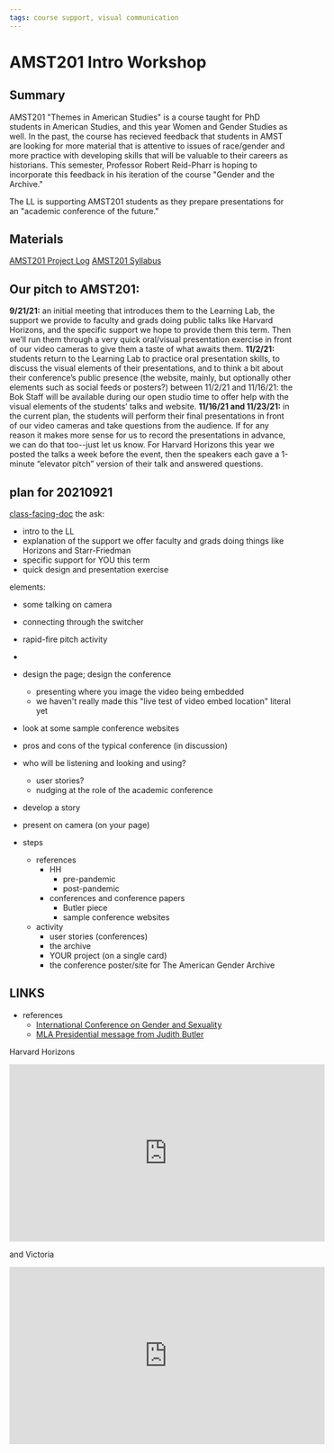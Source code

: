 ```yaml
---
tags: course support, visual communication
---
```


# AMST201 Intro Workshop

## Summary
AMST201 "Themes in American Studies" is a course taught for PhD students in American Studies, and this year Women and Gender Studies as well. In the past, the course has recieved feedback that students in AMST are looking for more material that is attentive to issues of race/gender and more practice with developing skills that will be valuable to their careers as historians. This semester, Professor Robert Reid-Pharr is hoping to incorporate this feedback in his iteration of the course "Gender and the Archive."

The LL is supporting AMST201 students as they prepare presentations for an "academic conference of the future."

## Materials
[AMST201 Project Log](https://docs.google.com/document/d/1hSc8nPVfm2SoyMefnmFmTDAAvu1NUgRAZq5J0ateqcI/edit#)
[AMST201 Syllabus](https://docs.google.com/document/d/1Tkl4AADvrkxbiLcm9TD1cx8bBul1-hzt/edit?usp=sharing&ouid=114907127237527380532&rtpof=true&sd=true)

## Our pitch to AMST201:
**9/21/21:** an initial meeting that introduces them to the Learning Lab, the support we provide to faculty and grads doing public talks like Harvard Horizons, and the specific support we hope to provide them this term. Then we’ll run them through a very quick oral/visual presentation exercise in front of our video cameras to give them a taste of what awaits them.
**11/2/21:** students return to the Learning Lab to practice oral presentation skills, to discuss the visual elements of their presentations, and to think a bit about their conference’s public presence (the website, mainly, but optionally other elements such as social feeds or posters?)
between 11/2/21 and 11/16/21: the Bok Staff will be available during our open studio time to offer help with the visual elements of the students’ talks and website.
**11/16/21 and 11/23/21:** in the current plan, the students will perform their final presentations in front of our video cameras and take questions from the audience. If for any reason it makes more sense for us to record the presentations in advance, we can do that too--just let us know. For Harvard Horizons this year we posted the talks a week before the event, then the speakers each gave a 1-minute “elevator pitch” version of their talk and answered questions.



## plan for 20210921

[class-facing-doc](/jzekg36-S4SYm60cXec2GA)
the ask:
* intro to the LL
* explanation of the support we offer faculty and grads doing things like Horizons and Starr-Friedman
* specific support for YOU this term
* quick design and presentation exercise

elements:
* some talking on camera
* connecting through the switcher
* rapid-fire pitch activity
* 
* design the page; design the conference
    * presenting where you image the video being embedded
    * we haven't really made this "live test of video embed location" literal yet
* look at some sample conference websites
* pros and cons of the typical conference (in discussion)
* who will be listening and looking and using?
    * user stories?
    * nudging at the role of the academic conference
* develop a story
* present on camera (on your page)


* steps
    * references
        * HH
            * pre-pandemic
            * post-pandemic
        * conferences and conference papers
            * Butler piece
            * sample conference websites
    * activity
        * user stories (conferences)
        * the archive
        * YOUR project (on a single card)
        * the conference poster/site for The American Gender Archive


## LINKS

* references
    * [International Conference on Gender and Sexuality](https://genderconference.com/)
    * [MLA Presidential message from Judith Butler](https://www.mla.org/Convention/Convention-History/Past-Conventions/2021-Convention/2021-Presidential-Theme-Persistence)


Harvard Horizons

<iframe width="560" height="315" src="https://www.youtube.com/embed/AzugdPPnV_w?start=48" title="YouTube video player" frameborder="0" allow="accelerometer; autoplay; clipboard-write; encrypted-media; gyroscope; picture-in-picture" allowfullscreen></iframe>

and Victoria

<iframe width="560" height="315" src="https://www.youtube.com/embed/CufZCPkEDGQ" title="YouTube video player" frameborder="0" allow="accelerometer; autoplay; clipboard-write; encrypted-media; gyroscope; picture-in-picture" allowfullscreen></iframe>